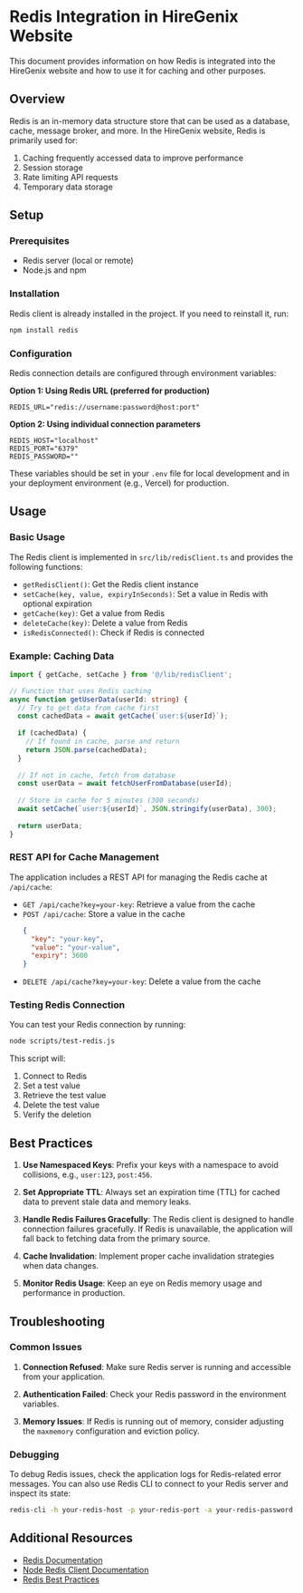 # Redis Integration in HireGenix Website

This document provides information on how Redis is integrated into the HireGenix website and how to use it for caching and other purposes.

## Overview

Redis is an in-memory data structure store that can be used as a database, cache, message broker, and more. In the HireGenix website, Redis is primarily used for:

1. Caching frequently accessed data to improve performance
2. Session storage
3. Rate limiting API requests
4. Temporary data storage

## Setup

### Prerequisites

- Redis server (local or remote)
- Node.js and npm

### Installation

Redis client is already installed in the project. If you need to reinstall it, run:

```bash
npm install redis
```

### Configuration

Redis connection details are configured through environment variables:

**Option 1: Using Redis URL (preferred for production)**
```
REDIS_URL="redis://username:password@host:port"
```

**Option 2: Using individual connection parameters**
```
REDIS_HOST="localhost"
REDIS_PORT="6379"
REDIS_PASSWORD=""
```

These variables should be set in your `.env` file for local development and in your deployment environment (e.g., Vercel) for production.

## Usage

### Basic Usage

The Redis client is implemented in `src/lib/redisClient.ts` and provides the following functions:

- `getRedisClient()`: Get the Redis client instance
- `setCache(key, value, expiryInSeconds)`: Set a value in Redis with optional expiration
- `getCache(key)`: Get a value from Redis
- `deleteCache(key)`: Delete a value from Redis
- `isRedisConnected()`: Check if Redis is connected

### Example: Caching Data

```typescript
import { getCache, setCache } from '@/lib/redisClient';

// Function that uses Redis caching
async function getUserData(userId: string) {
  // Try to get data from cache first
  const cachedData = await getCache(`user:${userId}`);
  
  if (cachedData) {
    // If found in cache, parse and return
    return JSON.parse(cachedData);
  }
  
  // If not in cache, fetch from database
  const userData = await fetchUserFromDatabase(userId);
  
  // Store in cache for 5 minutes (300 seconds)
  await setCache(`user:${userId}`, JSON.stringify(userData), 300);
  
  return userData;
}
```

### REST API for Cache Management

The application includes a REST API for managing the Redis cache at `/api/cache`:

- `GET /api/cache?key=your-key`: Retrieve a value from the cache
- `POST /api/cache`: Store a value in the cache
  ```json
  {
    "key": "your-key",
    "value": "your-value",
    "expiry": 3600
  }
  ```
- `DELETE /api/cache?key=your-key`: Delete a value from the cache

### Testing Redis Connection

You can test your Redis connection by running:

```bash
node scripts/test-redis.js
```

This script will:
1. Connect to Redis
2. Set a test value
3. Retrieve the test value
4. Delete the test value
5. Verify the deletion

## Best Practices

1. **Use Namespaced Keys**: Prefix your keys with a namespace to avoid collisions, e.g., `user:123`, `post:456`.

2. **Set Appropriate TTL**: Always set an expiration time (TTL) for cached data to prevent stale data and memory leaks.

3. **Handle Redis Failures Gracefully**: The Redis client is designed to handle connection failures gracefully. If Redis is unavailable, the application will fall back to fetching data from the primary source.

4. **Cache Invalidation**: Implement proper cache invalidation strategies when data changes.

5. **Monitor Redis Usage**: Keep an eye on Redis memory usage and performance in production.

## Troubleshooting

### Common Issues

1. **Connection Refused**: Make sure Redis server is running and accessible from your application.

2. **Authentication Failed**: Check your Redis password in the environment variables.

3. **Memory Issues**: If Redis is running out of memory, consider adjusting the `maxmemory` configuration and eviction policy.

### Debugging

To debug Redis issues, check the application logs for Redis-related error messages. You can also use Redis CLI to connect to your Redis server and inspect its state:

```bash
redis-cli -h your-redis-host -p your-redis-port -a your-redis-password
```

## Additional Resources

- [Redis Documentation](https://redis.io/documentation)
- [Node Redis Client Documentation](https://github.com/redis/node-redis)
- [Redis Best Practices](https://redis.io/topics/memory-optimization)
